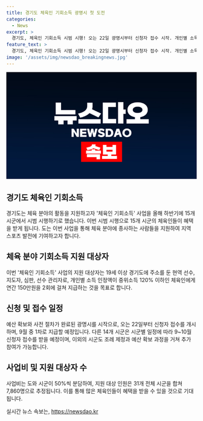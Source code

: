 ```yaml
---
title: 경기도 체육인 기회소득 광명시 첫 도전
categories:
  - News
excerpt: >
  경기도, 체육인 기회소득 시범 시행! 오는 22일 광명시부터 신청자 접수 시작. 개인별 소득 확인 후 9월 지급 예정. 화성, 파주, 김포 등 14개 시군은 9~10월 신청 예정. 시군 조례 제정과 예산 확보한 곳은 참여 가능. 연간 150만원 2회 지급, 예상 대상자 7천860명. 도, 지난해에는 예술인·장애인, 올해는 체육인 외 농어민·아동돌봄 기회소득 도입. [카카오톡] YTN 검색, 채널 추가하세요. [전화] 02-398-8585, [메일] social@ytn.co.kr.
feature_text: >
  경기도, 체육인 기회소득 시범 시행! 오는 22일 광명시부터 신청자 접수 시작. 개인별 소득 확인 후 9월 지급 예정. 화성, 파주, 김포 등 14개 시군은 9~10월 신청 예정. 시군 조례 제정과 예산 확보한 곳은 참여 가능. 연간 150만원 2회 지급, 예상 대상자 7천860명. 도, 지난해에는 예술인·장애인, 올해는 체육인 외 농어민·아동돌봄 기회소득 도입. [카카오톡] YTN 검색, 채널 추가하세요. [전화] 02-398-8585, [메일] social@ytn.co.kr.
image: '/assets/img/newsdao_breakingnews.jpg'
---
```


<p><img src="/assets/img/newsdao_breakingnews.jpg" alt="ranknews 속보" /></p>

<h2 data-ke-size="size26">경기도 체육인 기회소득</h2>

<p data-ke-size="size16">경기도는 체육 분야의 활동을 지원하고자 '체육인 기회소득' 사업을 올해 하반기에 15개 시군에서 시범 시행하기로 했습니다. 이번 시범 시행으로 15개 시군의 체육인들이 혜택을 받게 됩니다. 도는 이번 사업을 통해 체육 분야에 종사하는 사람들을 지원하여 지역 스포츠 발전에 기여하고자 합니다.</p>

<h2 data-ke-size="size24">체육 분야 기회소득 지원 대상자</h2>

<p data-ke-size="size16">이번 '체육인 기회소득' 사업의 지원 대상자는 19세 이상 경기도에 주소를 둔 현역 선수, 지도자, 심판, 선수 관리자로, 개인별 소득 인정액이 중위소득 120% 이하인 체육인에게 연간 150만원을 2회에 걸쳐 지급하는 것을 목표로 합니다.</p>

<h2 data-ke-size="size24">신청 및 접수 일정</h2>

<p data-ke-size="size16">예산 확보와 사전 절차가 완료된 광명시를 시작으로, 오는 22일부터 신청자 접수를 개시하며, 9월 중 1차로 지급할 예정입니다. 다른 14개 시군은 시군별 일정에 따라 9~10월 신청자 접수를 받을 예정이며, 이외의 시군도 조례 제정과 예산 확보 과정을 거쳐 추가 참여가 가능합니다.</p>

<h2 data-ke-size="size24">사업비 및 지원 대상자 수</h2>

<p data-ke-size="size16">사업비는 도와 시군이 50%씩 분담하여, 지원 대상 인원은 31개 전체 시군을 합쳐 7,860명으로 추정됩니다. 이를 통해 많은 체육인들이 혜택을 받을 수 있을 것으로 기대됩니다.</p>
실시간 뉴스 속보는, <a href="https://newsdao.kr" rel="dofollow">https://newsdao.kr</a>


